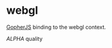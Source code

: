 # webgl

[GopherJS](https://github.com/neelance/gopherjs) binding to the webgl context.

*ALPHA* quality
